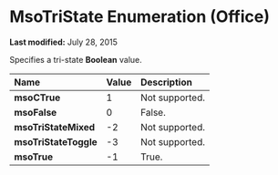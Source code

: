 
# MsoTriState Enumeration (Office)

 **Last modified:** July 28, 2015

Specifies a tri-state  **Boolean** value.


|**Name**|**Value**|**Description**|
|:-----|:-----|:-----|
| **msoCTrue**|1|Not supported.|
| **msoFalse**|0|False.|
| **msoTriStateMixed**|-2|Not supported.|
| **msoTriStateToggle**|-3|Not supported.|
| **msoTrue**|-1|True.|
